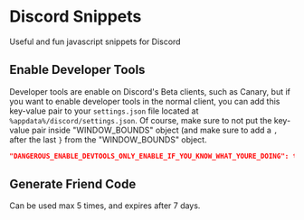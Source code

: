 # Discord Snippets
Useful and fun javascript snippets for Discord

## Enable Developer Tools
Developer tools are enable on Discord's Beta clients, such as Canary, but if you want to enable developer tools in the normal client, you can add this key-value pair to your `settings.json` file located at `%appdata%/discord/settings.json`. Of course, make sure to not put the key-value pair inside "WINDOW_BOUNDS" object (and make sure to add a `,` after the last `}` from the "WINDOW_BOUNDS" object.
```json
"DANGEROUS_ENABLE_DEVTOOLS_ONLY_ENABLE_IF_YOU_KNOW_WHAT_YOURE_DOING": true
```
## Generate Friend Code
Can be used max 5 times, and expires after 7 days.
